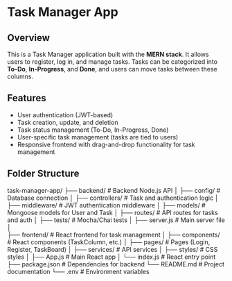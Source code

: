 # Task Manager App

## Overview

This is a Task Manager application built with the **MERN stack**. It allows users to register, log in, and manage tasks. Tasks can be categorized into **To-Do**, **In-Progress**, and **Done**, and users can move tasks between these columns.

## Features

- User authentication (JWT-based)
- Task creation, update, and deletion
- Task status management (To-Do, In-Progress, Done)
- User-specific task management (tasks are tied to users)
- Responsive frontend with drag-and-drop functionality for task management

## Folder Structure
task-manager-app/
├── backend/                # Backend Node.js API
│   ├── config/             # Database connection
│   ├── controllers/        # Task and authentication logic
│   ├── middleware/         # JWT authentication middleware
│   ├── models/             # Mongoose models for User and Task
│   ├── routes/             # API routes for tasks and auth
│   ├── tests/              # Mocha/Chai tests
│   ├── server.js           # Main server file
│   
├── frontend/               # React frontend for task management
│   ├── components/         # React components (TaskColumn, etc.)
│   ├── pages/              # Pages (Login, Register, TaskBoard)
│   ├── services/           # API services
│   ├── styles/             # CSS styles
│   ├── App.js              # Main React app
│   └── index.js            # React entry point
├── package.json            # Dependencies for backend
└── README.md               # Project documentation
└── .env                    # Environment variables

